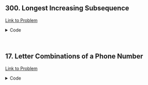 <h2>300. Longest Increasing Subsequence</h2>

[Link to Problem](https://leetcode.com/problems/longest-increasing-subsequence)

<details><summary>Code</summary>

```java
import java.util.ArrayList;
import java.util.List;

public class LC300 {
    public int lengthOfLIS(int[] nums) {
        List<Integer> li = new ArrayList<>();
        int answer = 0;

        for (int i : nums) {
            if (li.isEmpty() || i > li.get(li.size() - 1)) {
                li.add(i);
                answer = answer + 1;
            } else {
                int lo = 0, hi = li.size() - 1, idx = -1;
                while (lo <= hi) {
                    int mid = (lo + hi) / 2;
                    if (li.get(mid) >= i) {
                        idx = mid;
                        hi = mid - 1;
                    } else {
                        lo = mid + 1;
                    }
                }
                li.set(idx, i);
            }
        }

        return answer;
    }
}
```

</details>

<br>
<br>

<h2>17. Letter Combinations of a Phone Number</h2>

[Link to Problem](https://leetcode.com/problems/letter-combinations-of-a-phone-number)

<details><summary>Code</summary>

```java
import java.util.ArrayList;
import java.util.List;
import java.util.stream.Collectors;

public class LC17 {
    List<List<Character>> mp = new ArrayList<>();
    List<String> answer = new ArrayList<>();
    private void fnction(int idx, String digit, List<Character> li) {
        if (idx == digit.length()) {
            String s = li.stream().map(Object::toString).collect(Collectors.joining(""));
            if (!s.isEmpty()) answer.add(s);
            return;
        }

        for (var c : mp.get(((int)digit.charAt(idx)) - 50)) {
            li.add(c);
            fnction(idx + 1, digit, li);
            li.remove(li.size() - 1);
        }
    }
    public List<String> letterCombinations(String digits) {
        mp.add(new ArrayList<>(List.of('a', 'b', 'c')));
        mp.add(new ArrayList<>(List.of('d', 'e', 'f')));
        mp.add(new ArrayList<>(List.of('g', 'h', 'i')));
        mp.add(new ArrayList<>(List.of('j', 'k', 'l')));
        mp.add(new ArrayList<>(List.of('m', 'n', 'o')));
        mp.add(new ArrayList<>(List.of('p', 'q', 'r', 's')));
        mp.add(new ArrayList<>(List.of('t', 'u', 'v')));
        mp.add(new ArrayList<>(List.of('w', 'x', 'y', 'z')));

        fnction(0, digits, new ArrayList<>());
        return answer;
    }
}
```

</details>